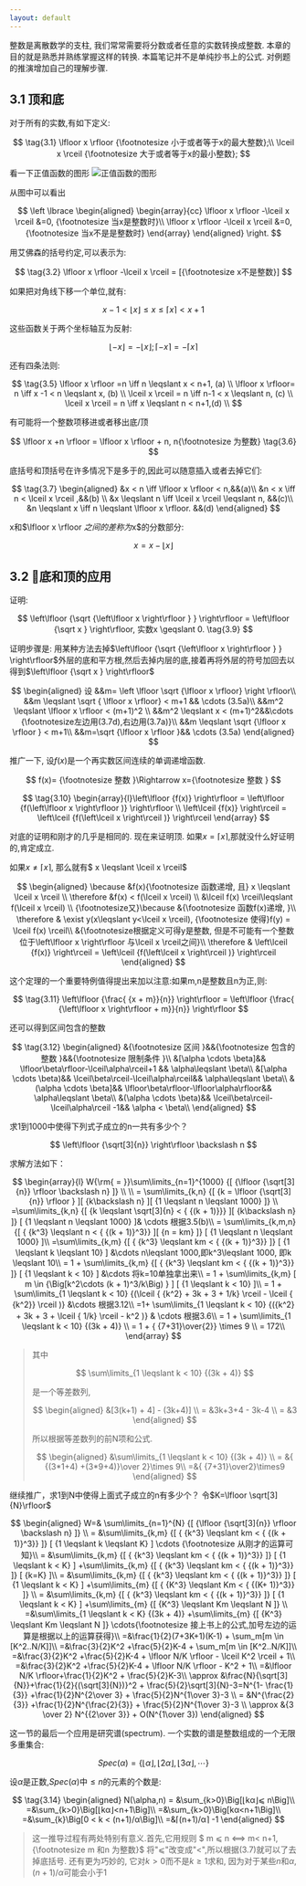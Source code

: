 ```yaml
---
layout: default
---
```


整数是离散数学的支柱, 我们常常需要将分数或者任意的实数转换成整数. 本章的目的就是熟悉并熟练掌握这样的转换.
本篇笔记并不是单纯抄书上的公式. 对例题的推演增加自己的理解步骤.
## 3.1 顶和底

对于所有的实数,有如下定义:

$$
\tag{3.1}
\lfloor x \rfloor {\footnotesize 小于或者等于x的最大整数};\\
\lceil x \rceil {\footnotesize 大于或者等于x的最小整数};
$$

看一下正值函数的图形
![正值函数的图形](http://jacksonzhou.top/wp-content/uploads/2019/01/10e8a8687cac15bc944454159f095814.png)


从图中可以看出

$$
\left \lbrace
\begin{aligned}
\begin{array}{cc}
\lfloor x \rfloor -\lceil x \rceil  &=0, {\footnotesize 当x是整数时}\\ 
\lfloor x \rfloor -\lceil x \rceil  &=0, {\footnotesize 当x不是是整数时}
\end{array}
\end{aligned}
\right.
$$

用艾佛森的括号约定,可以表示为:

$$
\tag{3.2}
\lfloor x \rfloor -\lceil x \rceil = [{\footnotesize x不是整数}]
$$

如果把对角线下移一个单位,就有:

$$
x-1 <\lfloor x \rfloor  \leqslant x \leqslant\lceil x \rceil < x+1 \tag{3.3}
$$

这些函数关于两个坐标轴互为反射:

$$
\tag{3.4}
\lfloor -x \rfloor  = -\lfloor x \rfloor ;\lceil -x \rceil = -\lceil x \rceil
$$

还有四条法则:

$$
\tag{3.5}
\lfloor x \rfloor =n \iff n \leqslant x < n+1, (a) \\
\lfloor x \rfloor= n \iff x -1 < n \leqslant x, (b) \\
\lceil x \rceil = n \iff n-1 < x \leqslant n, (c) \\
\lceil x \rceil = n \iff x \leqslant n < n+1,(d) \\
$$

有可能将一个整数项移进或者移出底/顶

$$
\lfloor x +n \rfloor = \lfloor x \rfloor + n,   n{\footnotesize 为整数} \tag{3.6}
$$

底括号和顶括号在许多情况下是多于的,因此可以随意插入或者去掉它们:

$$
\tag{3.7}
\begin{aligned}
&x < n \iff \lfloor x \rfloor < n,&&(a)\\
&n < x \iff n < \lceil x \rceil ,&&(b) \\
&x \leqslant n \iff \lceil x \rceil \leqslant n, &&(c)\\
&n \leqslant x \iff n \leqslant \lfloor x \rfloor. &&(d)
\end{aligned}
$$

x和$\lfloor x \rfloor $之间的差称为$x$的分数部分:

$$
\tag{3.8}
{x} =x - \lfloor x \rfloor 
$$

## 3.2 底和顶的应用
证明:

$$
\left\lfloor {\sqrt {\left\lfloor x \right\rfloor } } \right\rfloor = \left\lfloor {\sqrt x } \right\rfloor, 实数x \geqslant 0. \tag{3.9} 
$$

证明步骤是: 用某种方法去掉$\left\lfloor {\sqrt {\left\lfloor x \right\rfloor } } \right\rfloor$外层的底和平方根,然后去掉内层的底,接着再将外层的符号加回去以得到$\left\lfloor {\sqrt x } \right\rfloor$

$$
\begin{aligned}
设 &&m=  \left \lfloor \sqrt {\lfloor x \rfloor} \right \rfloor\\
&&m \leqslant \sqrt { \lfloor x \rfloor} < m+1 && \cdots (3.5a)\\
&&m^2 \leqslant  \lfloor x \rfloor < (m+1)^2 \\
&&m^2 \leqslant  x < (m+1)^2&&\cdots {\footnotesize左边用(3.7d),右边用(3.7a)}\\
&&m \leqslant  \sqrt {\lfloor x \rfloor } < m+1\\
&&m=\sqrt {\lfloor x \rfloor }&& \cdots (3.5a)
\end{aligned}
$$


推广一下, 设$f(x)$是一个再实数区间连续的单调递增函数.

$$
f(x)= {\footnotesize 整数 }\Rightarrow x={\footnotesize 整数 }
$$

$$
\tag{3.10}
\begin{array}{l}\left\lfloor {f(x)} \right\rfloor = \left\lfloor {f(\left\lfloor x \right\rfloor )} \right\rfloor \\
\left\lceil {f(x)} \right\rceil = \left\lceil {f(\left\lceil x \right\rceil )} \right\rceil \end{array}
$$


对底的证明和刚才的几乎是相同的. 现在来证明顶. 如果$x=\lceil x \rceil$,那就没什么好证明的,肯定成立.

如果$x \not=\lceil x \rceil$, 那么就有$ x \leqslant \lceil x \rceil$

$$
\begin{aligned}
\because &f(x){\footnotesize 函数递增, 且} x \leqslant \lceil x \rceil \\
\therefore &f(x) < f(\lceil x \rceil) \\
&\lceil f(x) \rceil\leqslant f(\lceil x \rceil) \\
{\footnotesize又}\because &{\footnotesize 函数f(x)递增, }\\
\therefore & \exist y(x\leqslant y<\lceil x \rceil), {\footnotesize 使得}f(y) = \lceil f(x) \rceil\\ 
&{\footnotesize根据定义可得y是整数, 但是不可能有一个整数位于\left\lfloor x \right\rfloor 与\lceil x \rceil之间}\\
\therefore & \left\lceil {f(x)} \right\rceil = \left\lceil {f(\left\lceil x \right\rceil )} \right\rceil 
\end{aligned}
$$



这个定理的一个重要特例值得提出来加以注意:如果m,n是整数且n为正,则:

$$
\tag{3.11}
\left\lfloor {\frac{ {x + m}}{n}} \right\rfloor = \left\lfloor {\frac{ {\left\lfloor x \right\rfloor + m}}{n}} \right\rfloor 
$$

还可以得到区间包含的整数

$$
\tag{3.12}
\begin{aligned}
&{\footnotesize 区间 }&&{\footnotesize 包含的整数 }&&{\footnotesize 限制条件 }\\
&[\alpha \cdots \beta]&& \lfloor\beta\rfloor-\lceil\alpha\rceil+1 && \alpha\leqslant \beta\\
&[\alpha \cdots \beta)&& \lceil\beta\rceil-\lceil\alpha\rceil&& \alpha\leqslant \beta\\
&(\alpha \cdots \beta]&& \lfloor\beta\rfloor-\lfloor\alpha\rfloor&& \alpha\leqslant \beta\\
&(\alpha \cdots \beta)&& \lceil\beta\rceil-\lceil\alpha\rceil -1&& \alpha < \beta\\
\end{aligned}
$$

求1到1000中使得下列式子成立的n一共有多少个？

$$
\left\lfloor {\sqrt[3]{n}} \right\rfloor \backslash n
$$

求解方法如下：

$$
\begin{array}{l}
W{\rm{ = }}\sum\limits_{n=1}^{1000} {[ {\lfloor {\sqrt[3]{n}} \rfloor \backslash n} ]} \\
\\
 = \sum\limits_{k,n} {[ {k = \lfloor {\sqrt[3]{n}} \rfloor } ][ {k\backslash n} ][ {1 \leqslant n \leqslant 1000} ]} \\ 
 =\sum\limits_{k,n} {[ {k \leqslant \sqrt[3]{n} < { {(k + 1)}}} ][ {k\backslash n} ]} [ {1 \leqslant n \leqslant 1000} ]& \cdots 根据3.5(b)\\
 = \sum\limits_{k,m,n} {[ { {k^3} \leqslant n < { {(k + 1)}^3}} ][ {n = km} ]} [ {1 \leqslant n \leqslant 1000} ]\\
 =\sum\limits_{k,m} {[ { {k^3} \leqslant km < { {(k + 1)}^3}} ]} [ {1 \leqslant k \leqslant 10} ] &\cdots n\leqslant 1000,即k^3\leqslant 1000, 即k \leqslant 10\\
  = 1 + \sum\limits_{k,m} {[ { {k^3} \leqslant km < { {(k + 1)}^3}} ]} [ {1 \leqslant k < 10} ] &\cdots  将k=10单独拿出来\\
  = 1 + \sum\limits_{k,m} [ m \in  {\Big[k^2\cdots  (k + 1)^3/k\Big) } ] [ {1 \leqslant k < 10} ]\\
   = 1 + \sum\limits_{1 \leqslant k < 10} {(\lceil { {k^2} + 3k + 3 + 1/k} \rceil - \lceil { {k^2}} \rceil )} &\cdots 根据3.12\\
  =1+ \sum\limits_{1 \leqslant k < 10} {({k^2} + 3k + 3 + \lceil { 1/k} \rceil - k^2 )} & \cdots   根据3.6\\  
 = 1 + \sum\limits_{1 \leqslant k < 10} {(3k + 4)} \\
 = 1 +  { {7+31}\over{2}} \times 9 \\
 = 172\\
\end{array}
$$


>其中
>
>$$
\sum\limits_{1 \leqslant k < 10} {(3k + 4)}
$$
>
>是一个等差数列,
>
>$$
\begin{aligned}
&[3(k+1) + 4] - (3k+4)] \\
= &3k+3+4 - 3k-4 \\
= &3
\end{aligned}
$$
>
>所以根据等差数列的前N项和公式.
>
>$$
\begin{aligned}
&\sum\limits_{1 \leqslant k < 10} {(3k + 4)} \\
= &{ {(3*1+4) +(3*9+4)}\over 2}\times 9\\
=&{ {7+31}\over2}\times9
\end{aligned}
$$

继续推广，求1到N中使得上面式子成立的n有多少个？
令$K=\lfloor \sqrt[3]{N}\rfloor$

$$
\begin{aligned}
W=& \sum\limits_{n=1}^{N} {[ {\lfloor {\sqrt[3]{n}} \rfloor \backslash n} ]} \\
= &\sum\limits_{k,m} {[ { {k^3} \leqslant km < { {(k + 1)}^3}} ]} [ {1 \leqslant k \leqslant  K} ] \cdots  {\footnotesize 从刚才的运算可知}\\
= &\sum\limits_{k,m} {[ { {k^3} \leqslant km < { {(k + 1)}^3}} ]} [ {1 \leqslant k < K} ] +\sum\limits_{k,m} {[ { {k^3} \leqslant km < { {(k + 1)}^3}} ]} [ {k=K} ]\\
= &\sum\limits_{k,m} {[ { {k^3} \leqslant km < { {(k + 1)}^3}} ]} [ {1 \leqslant k < K} ] +\sum\limits_{m} {[ { {K^3} \leqslant Km < { {(K+ 1)}^3}} ]} \\
= &\sum\limits_{k,m} {[ { {k^3} \leqslant km < { {(k + 1)}^3}} ]} [ {1 \leqslant k < K} ] +\sum\limits_{m} {[  {K^3} \leqslant Km \leqslant N ]} \\
=&\sum\limits_{1 \leqslant k < K} {(3k + 4)} +\sum\limits_{m} {[  {K^3} \leqslant Km \leqslant N ]} \cdots{\footnotesize   接上书上的公式,加号左边的运算是根据以上的运算获得}\\
=&\frac{1}{2}(7+3K+1)(K-1) + \sum_m[m \in [K^2..N/K]]\\
=&\frac{3}{2}K^2 +\frac{5}{2}K-4 +  \sum_m[m \in [K^2..N/K]]\\
=&\frac{3}{2}K^2 +\frac{5}{2}K-4 + \lfloor N/K \rfloor - \lceil K^2 \rceil + 1\\
=&\frac{3}{2}K^2 +\frac{5}{2}K-4 +  \lfloor N/K \rfloor - K^2 + 1\\
=&\lfloor N/K \rfloor+\frac{1}{2}K^2 + \frac{5}{2}K-3\\
\approx &\frac{N}{\sqrt[3]{N}}+\frac{1}{2}{(\sqrt[3]{N})}^2 + \frac{5}{2}\sqrt[3]{N}-3=N^{1- \frac{1}{3}}  +\frac{1}{2}N^{2\over 3} + \frac{5}{2}N^{1\over 3}-3 \\
= &N^{\frac{2}{3}} +\frac{1}{2}N^{\frac{2}{3}} + \frac{5}{2}N^{1\over 3}-3 \\
\approx &{3 \over 2} N^{{2\over 3}} + O(N^{1\over 3})
\end{aligned}
$$

这一节的最后一个应用是研究谱(spectrum). 一个实数的谱是整数组成的一个无限多重集合:

$$
Spec(\alpha) = \{\lfloor \alpha \rfloor,\lfloor 2\alpha \rfloor,\lfloor 3\alpha \rfloor,\cdots\}
$$

设$\alpha$是正数,$Spec(\alpha)$中$\leqslant n$的元素的个数是:

$$
\tag{3.14}
\begin{aligned}
N(\alpha,n) = &\sum_{k>0}\Big[⌊kα⌋⩽ n\Big]\\
=&\sum_{k>0}\Big[⌊kα⌋<n+1\Big]\\
=&\sum_{k>0}\Big[kα<n+1\Big]\\
=&\sum_{k}\Big[0 < k < (n+1)/α\Big]\\
=&⌈(n+1)/α⌉ -1
\end{aligned}
$$

>这一推导过程有两处特别有意义.首先,它用规则
$ m ⩽ n ⟺ m< n+1, {\footnotesize m 和n 为整数}$
将"$⩽$"改变成"<",所以根据(3.7)就可以了去掉底括号. 还有更为巧妙的, 它对$k>0$而不是$k\geqslant 1$求和, 因为对于某些$n$和$α$,$(n+1)/α$可能会小于1